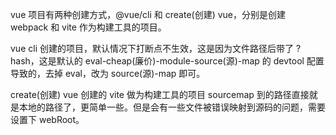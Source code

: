 vue 项目有两种创建方式，@vue/cli 和 create(创建) vue，分别是创建 webpack 和 vite 作为构建工具的项目。

vue cli 创建的项目，默认情况下打断点不生效，这是因为文件路径后带了 ?hash，这是默认的 eval-cheap(廉价)-module-source(源)-map 的 devtool 配置导致的，去掉 eval，改为 source(源)-map 即可。

create(创建) vue 创建的 vite 做为构建工具的项目 sourcemap 到的路径直接就是本地的路径了，更简单一些。但是会有一些文件被错误映射到源码的问题，需要设置下 webRoot。